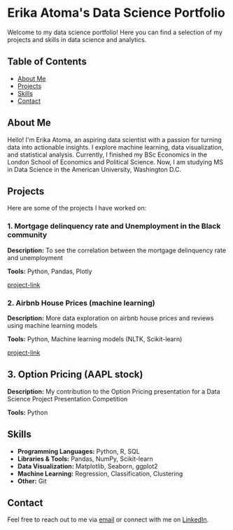 # Erika Atoma's Data Science Portfolio

Welcome to my data science portfolio! Here you can find a selection of my projects and skills in data science and analytics.

## Table of Contents
- [About Me](#about-me)
- [Projects](#projects)
- [Skills](#skills)
- [Contact](#contact)

## About Me

Hello! I'm Erika Atoma, an aspiring data scientist with a passion for turning data into actionable insights. I explore machine learning, data visualization, and statistical analysis.
Currently, I finished my BSc Economics in the London School of Economics and Political Science. Now, I am studying MS in Data Science in the American University, Washington D.C.

## Projects

Here are some of the projects I have worked on:

### 1. Mortgage delinquency rate and Unemployment in the Black community 

**Description:** To see the correlation between the mortgage delinquency rate and unemployment 

**Tools:** Python, Pandas, Plotly

[project-link](https://github.com/erica-prog/Mortage-rate-deliquency_Unemployment)

### 2. Airbnb House Prices (machine learning)

**Description:** More data exploration on airbnb house prices and reviews using machine learning models

**Tools:** Python, Machine learning models (NLTK, Scikit-learn)

[project-link](https://github.com/erica-prog/Airbnb-revised-work-)

## 3. Option Pricing (AAPL stock)

**Description:** My contribution to the Option Pricing presentation for a Data Science Project Presentation Competition 

**Tools:** Python


## Skills

- **Programming Languages:** Python, R, SQL
- **Libraries & Tools:** Pandas, NumPy, Scikit-learn
- **Data Visualization:** Matplotlib, Seaborn, ggplot2
- **Machine Learning:** Regression, Classification, Clustering
- **Other:** Git

## Contact

Feel free to reach out to me via [email](mailto:atomamaro@gmail.com) or connect with me on [LinkedIn](www.linkedin.com/in/erika-atoma-a71917186).


